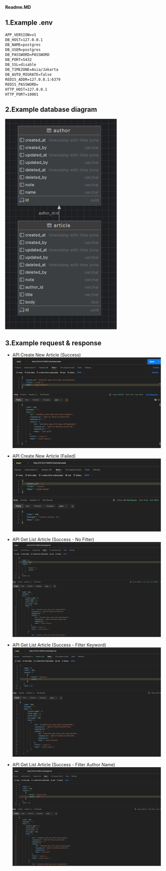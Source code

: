 **Readme.MD**

## 1.Example .env
```
APP_VERSION=v1
DB_HOST=127.0.0.1
DB_NAME=postgres
DB_USER=postgres
DB_PASSWORD=PASSWORD
DB_PORT=5432
DB_SSL=disable
DB_TIMEZONE=Asia/Jakarta
DB_AUTO_MIGRATE=false
REDIS_ADDR=127.0.0.1:6379
REDIS_PASSWORD=
HTTP_HOST=127.0.0.1
HTTP_PORT=10001
```

## 2.Example database diagram

![img.png](img.png)

## 3.Example request & response

- API Create New Article (Success)
![img_2.png](img_2.png)

- API Create New Article (Failed)
![img_1.png](img_1.png)

- API Get List Article (Success - No Filter)
![img_3.png](img_3.png)

- API Get List Article (Success - Filter Keyword)
![img_4.png](img_4.png)

- API Get List Article (Success - Filter Author Name)
![img_5.png](img_5.png)